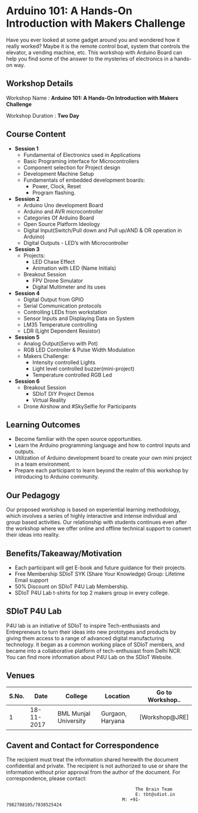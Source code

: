 # Arduino 101: A Hands-On Introduction with Makers Challenge
Have you ever looked at some gadget around you and wondered how it really worked? Maybe it is the remote control boat, system that controls the elevator, a vending machine, etc. This workshop with Arduino Board can help you find some of the answer to the mysteries of electronics in a hands-on way.
## Workshop Details
Workshop Name : **Arduino 101: A Hands-On Introduction with Makers Challenge**

Workshop Duration : **Two Day**
## Course Content
+ **Session 1**
  + Fundamental of Electronics used in Applications
  + Basic Programing interface for Microcontrollers
  + Component selection for Project design
  + Development Machine Setup
  + Fundamentals of embedded development boards:
    + Power, Clock, Reset
    + Program flashing.
+ **Session 2**
  + Arduino Uno development Board
  + Arduino and AVR microcontroller
  + Categories Of Arduino Board
  + Open Source Platform Ideology
  + Digital Input(Switch/Pull down and Pull up/AND & OR operation in Arduino)
  + Digital Outputs - LED’s with Microcontroller
+ **Session 3**
  + Projects:
    + LED Chase Effect
    + Animation with LED (Name Initials)
  + Breakout Session
    + FPV Drone Simulator
    + Digital Multimeter and its uses
+ **Session 4**
  + Digital Output from GPIO
  + Serial Communication protocols
  + Controlling LEDs from workstation
  + Sensor Inputs and Displaying Data on System
  + LM35 Temperature controlling
  + LDR (Light Dependent Resistor)
+ **Session 5**
  + Analog Output(Servo with Pot)
  + RGB LED Controller & Pulse Width Modulation
  + Makers Challenge:
    + Intensity controlled Lights
    + Light level controlled buzzer(mini-project)
    + Temperature controlled RGB Led
+ **Session 6**
  + Breakout Session
    + SDIoT DIY Project Demos
    + Virtual Reality
  + Drone Airshow and #SkySelfie for Participants
## Learning Outcomes
+ Become familiar with the open source opportunities.
+ Learn the Arduino programming language and how to control inputs and outputs.
+ Utilization of Arduino development board to create your own mini project in a team environment.
+ Prepare each participant to learn beyond the realm of this workshop by introducing to Arduino community.
## Our Pedagogy
Our proposed workshop is based on experiential learning methodology, which involves a series of highly interactive and intense individual and group based activities. Our relationship with students continues even after the workshop where we offer online and offline technical support to convert their ideas into reality.
## Benefits/Takeaway/Motivation
+ Each participant will get E-book and future guidance for their projects.
+ Free Membership SDIoT SYK (Share Your Knowledge) Group: Lifetime Email support
+ 50% Discount on SDIoT P4U Lab Membership.
+ SDIoT P4U Lab t-shirts for top 2 makers group in every college.
## SDIoT P4U Lab
P4U lab is an initiative of SDIoT to inspire Tech-enthusiasts and Entrepreneurs to turn their ideas into new prototypes and products by giving them access to a range of advanced digital manufacturing technology. It began as a common working place of SDIoT members, and became into a collaborative platform of tech-enthusiast from Delhi NCR. You can find more information about P4U Lab on the SDIoT Website.
## Venues
| S.No. | Date | College | Location | Go to Workshop.. |
| ---- | ---- | --- | --- | --- |
| 1 | 18-11-2017 | BML Munjal University | Gurgaon, Haryana  | [Workshop@JRE] |
## Cavent and Contact for Correspondence
The recipient must treat the information shared herewith the document confidential and private. The recipient is not authorized to use or share the information without prior approval from the author of the document. For correspondence, please contact:
                                                     
                                                     The Brain Team
                                                     E: tbt@sdiot.in
                                                M: +91-7982788105/7838525424
  
  
  
  
  
  
